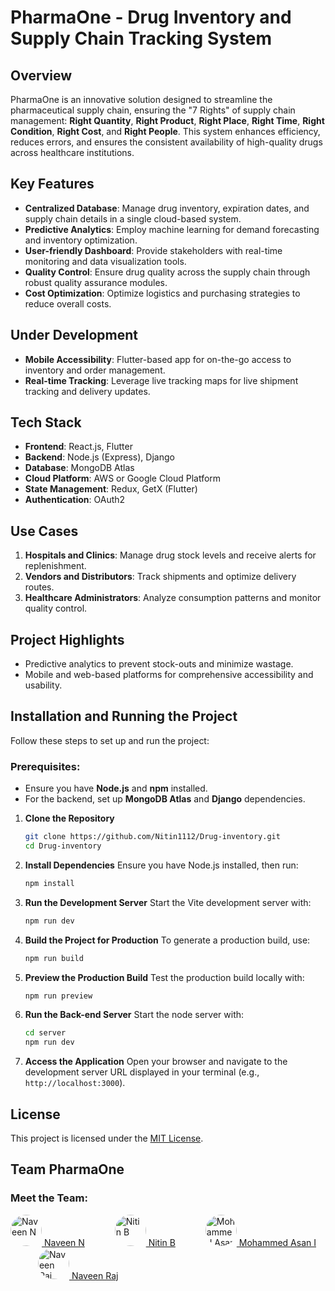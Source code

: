 # PharmaOne - Drug Inventory and Supply Chain Tracking System

## Overview
PharmaOne is an innovative solution designed to streamline the pharmaceutical supply chain, ensuring the "7 Rights" of supply chain management: **Right Quantity**, **Right Product**, **Right Place**, **Right Time**, **Right Condition**, **Right Cost**, and **Right People**. This system enhances efficiency, reduces errors, and ensures the consistent availability of high-quality drugs across healthcare institutions.

## Key Features
- **Centralized Database**: Manage drug inventory, expiration dates, and supply chain details in a single cloud-based system.
- **Predictive Analytics**: Employ machine learning for demand forecasting and inventory optimization.
- **User-friendly Dashboard**: Provide stakeholders with real-time monitoring and data visualization tools.
- **Quality Control**: Ensure drug quality across the supply chain through robust quality assurance modules.
- **Cost Optimization**: Optimize logistics and purchasing strategies to reduce overall costs.

## Under Development
- **Mobile Accessibility**: Flutter-based app for on-the-go access to inventory and order management.
- **Real-time Tracking**: Leverage live tracking maps for live shipment tracking and delivery updates.

## Tech Stack
- **Frontend**: React.js, Flutter
- **Backend**: Node.js (Express), Django
- **Database**: MongoDB Atlas
- **Cloud Platform**: AWS or Google Cloud Platform
- **State Management**: Redux, GetX (Flutter)
- **Authentication**: OAuth2

## Use Cases
1. **Hospitals and Clinics**: Manage drug stock levels and receive alerts for replenishment.
2. **Vendors and Distributors**: Track shipments and optimize delivery routes.
3. **Healthcare Administrators**: Analyze consumption patterns and monitor quality control.

## Project Highlights
- Predictive analytics to prevent stock-outs and minimize wastage.
- Mobile and web-based platforms for comprehensive accessibility and usability.

## Installation and Running the Project

Follow these steps to set up and run the project:

### Prerequisites:
- Ensure you have **Node.js** and **npm** installed.
- For the backend, set up **MongoDB Atlas** and **Django** dependencies.

1. **Clone the Repository**
   ```bash
   git clone https://github.com/Nitin1112/Drug-inventory.git
   cd Drug-inventory

2. **Install Dependencies**
   Ensure you have Node.js installed, then run:
    ```bash
    npm install

3. **Run the Development Server**
   Start the Vite development server with:
   ```bash
   npm run dev

4. **Build the Project for Production**
   To generate a production build, use:
   ```bash
   npm run build

5. **Preview the Production Build**
   Test the production build locally with:
   ```bash
   npm run preview

6. **Run the Back-end Server**
   Start the node server with:
   ```bash
   cd server
   npm run dev

7. **Access the Application**
   Open your browser and navigate to the development server URL displayed in your terminal (e.g., `http://localhost:3000`).

## License
This project is licensed under the [MIT License](LICENSE).

## Team PharmaOne
### Meet the Team:

<div>
  <a href="https://github.com/Navin82005" style="display: inline-block;">
    <img src="https://avatars.githubusercontent.com/Navin82005" width="50px" style="border-radius: 50%;" alt="Naveen N"/>
     Naveen N
  </a>
   <img width="20" />
  <a href="https://github.com/Nitin1112" style="display: inline-block; padding: 0 20px;">
    <img src="https://avatars.githubusercontent.com/Nitin1112" width="50px" style="border-radius: 50%;" alt="Nitin B"/>
     Nitin B
  </a>
  <img width="20" />
  <a href="https://github.com/mohammedasan" style="display: inline-block;">
    <img src="https://avatars.githubusercontent.com/mohammedasan" width="50px" style="border-radius: 50%;" alt="Mohammed Asan I"/>
     Mohammed Asan I
  </a>
  <img width="20" />
  <a href="https://github.com/naveen-raj" style="display: inline-block; padding: 0 20px;">
    <img src="https://avatars.githubusercontent.com/naveen-raj" width="50px" style="border-radius: 50%;" alt="Naveen Raj"/>
     Naveen Raj
  </a>
</div>




